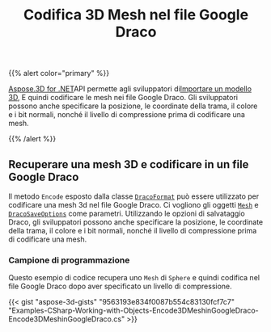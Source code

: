 ﻿---
title: Codifica 3D Mesh nel file Google Draco
type: docs
weight: 60
url: /it/net/encoding-3d-mesh-in-the-google-draco-file/
description: Aspose.3D for .NET API consente agli sviluppatori di importare un modello 3D e quindi codificare le mesh nei file Google Draco. Gli sviluppatori possono anche specificare la posizione, le coordinate della trama, il colore e i bit normali, nonché il livello di compressione prima di codificare una mesh.
---
{{% alert color="primary" %}}

[Aspose.3D for .NET](https://products.aspose.com/3d/net/)API permette agli sviluppatori di[Importare un modello 3D](/3d/it/net/create-and-read-an-existing-3d-scene/#createandreadanexisting3dscene-readinga3dscene), E quindi codificare le mesh nei file Google Draco. Gli sviluppatori possono anche specificare la posizione, le coordinate della trama, il colore e i bit normali, nonché il livello di compressione prima di codificare una mesh.

{{% /alert %}}
## **Recuperare una mesh 3D e codificare in un file Google Draco**
Il metodo `Encode` esposto dalla classe [`DracoFormat`](https://reference.aspose.com/net/3d/aspose.threed.formats/dracoformat) può essere utilizzato per codificare una mesh 3d nel file Google Draco. Ci vogliono gli oggetti [`Mesh`](https://reference.aspose.com/net/3d/aspose.threed.entities/mesh) e [`DracoSaveOptions`](https://reference.aspose.com/net/3d/aspose.threed.formats.draco/dracosaveoptions) come parametri. Utilizzando le opzioni di salvataggio Draco, gli sviluppatori possono anche specificare la posizione, le coordinate della trama, il colore e i bit normali, nonché il livello di compressione prima di codificare una mesh.
### **Campione di programmazione**
Questo esempio di codice recupera uno `Mesh` di `Sphere` e quindi codifica nel file Google Draco dopo aver specificato un livello di compressione.

{{< gist "aspose-3d-gists" "9563193e834f0087b554c83130fcf7c7" "Examples-CSharp-Working-with-Objects-Encode3DMeshinGoogleDraco-Encode3DMeshinGoogleDraco.cs" >}}
